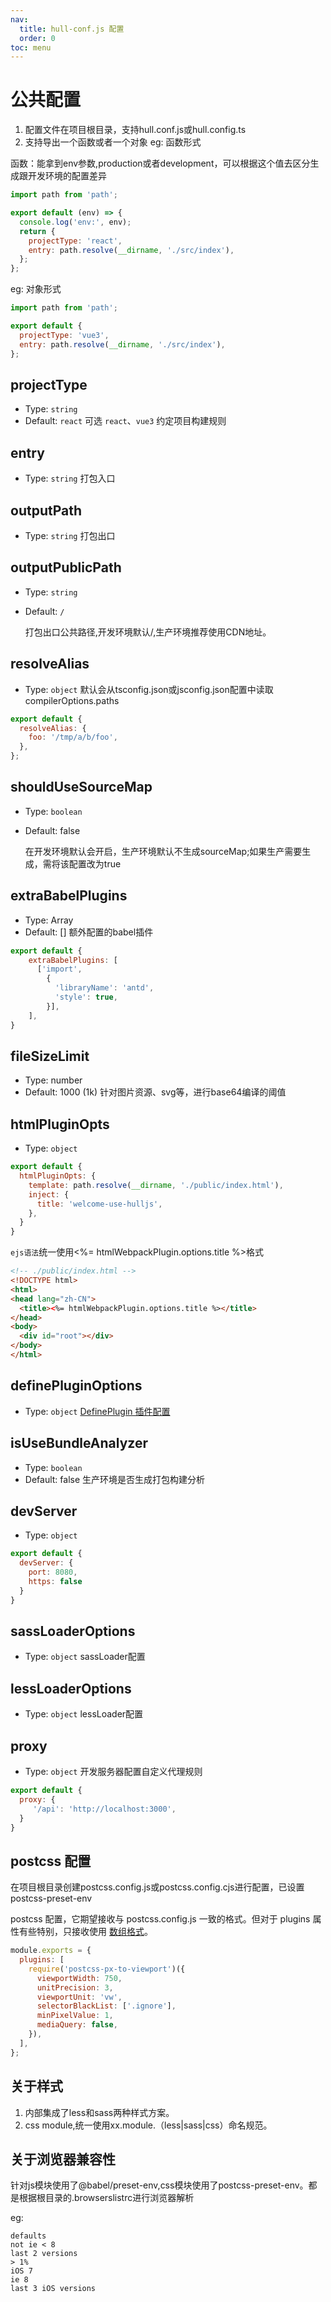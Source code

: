 ```yaml
---
nav:
  title: hull-conf.js 配置
  order: 0
toc: menu
---
```


#  公共配置
1. 配置文件在项目根目录，支持hull.conf.js或hull.config.ts
2. 支持导出一个函数或者一个对象
eg: 函数形式

函数：能拿到env参数,production或者development，可以根据这个值去区分生成跟开发环境的配置差异
```js
import path from 'path';

export default (env) => {
  console.log('env:', env);
  return {
    projectType: 'react',
    entry: path.resolve(__dirname, './src/index'),
  };
};
```
eg: 对象形式
```js
import path from 'path';

export default {
  projectType: 'vue3',
  entry: path.resolve(__dirname, './src/index'),
};
```

## projectType

- Type: `string`
- Default: `react`
可选 `react`、`vue3`
约定项目构建规则

## entry
- Type: `string`
打包入口
## outputPath
- Type: `string`
打包出口

## outputPublicPath
- Type: `string`

- Default: `/`

  打包出口公共路径,开发环境默认/,生产环境推荐使用CDN地址。

## resolveAlias
- Type: `object`
默认会从tsconfig.json或jsconfig.json配置中读取compilerOptions.paths
```js
export default {
  resolveAlias: {
    foo: '/tmp/a/b/foo',
  },
};
```
## shouldUseSourceMap
- Type: `boolean`

- Default: false

  在开发环境默认会开启，生产环境默认不生成sourceMap;如果生产需要生成，需将该配置改为true

## extraBabelPlugins
- Type: Array
- Default: []
额外配置的babel插件
```js
export default {
    extraBabelPlugins: [
      ['import',
        {
          'libraryName': 'antd',
          'style': true,
        }],
    ],
}
```

## fileSizeLimit
- Type: number
- Default: 1000 (1k)
针对图片资源、svg等，进行base64编译的阈值

## htmlPluginOpts
- Type: `object`

```js
export default {
  htmlPluginOpts: {
    template: path.resolve(__dirname, './public/index.html'),
    inject: {
      title: 'welcome-use-hulljs',
    },
  }
}
```
`ejs语法`统一使用<%= htmlWebpackPlugin.options.title %>格式
```html
<!-- ./public/index.html -->
<!DOCTYPE html>
<html>
<head lang="zh-CN">
  <title><%= htmlWebpackPlugin.options.title %></title>
</head>
<body>
  <div id="root"></div>
</body>
</html>
```
## definePluginOptions
- Type: `object`
[DefinePlugin 插件配置](https://webpack.js.org/plugins/define-plugin/#root)

## isUseBundleAnalyzer
- Type: `boolean`
- Default: false
生产环境是否生成打包构建分析

## devServer
- Type: `object`

```js
export default {
  devServer: {
    port: 8080,
    https: false
  }
}
```

## sassLoaderOptions
- Type: `object`
sassLoader配置

## lessLoaderOptions
- Type: `object`
lessLoader配置

## proxy

* Type: `object`
  开发服务器配置自定义代理规则

```javascript
export default {
  proxy: {
     '/api': 'http://localhost:3000',
  }
}
```

## postcss 配置
在项目根目录创建postcss.config.js或postcss.config.cjs进行配置，已设置postcss-preset-env

postcss 配置，它期望接收与 postcss.config.js 一致的格式。但对于 plugins 属性有些特别，只接收使用 [数组格式](https://github.com/postcss/postcss-load-config/blob/main/README.md#array)。


```js
module.exports = {
  plugins: [
    require('postcss-px-to-viewport')({
      viewportWidth: 750,
      unitPrecision: 3,
      viewportUnit: 'vw',
      selectorBlackList: ['.ignore'],
      minPixelValue: 1,
      mediaQuery: false,
    }),
  ],
};
```

## 关于样式

1. 内部集成了less和sass两种样式方案。
2. css module,统一使用xx.module.（less|sass|css）命名规范。

## 关于浏览器兼容性

针对js模块使用了@babel/preset-env,css模块使用了postcss-preset-env。都是根据根目录的.browserslistrc进行浏览器解析

eg:

```browserlistrc
defaults
not ie < 8
last 2 versions
> 1%
iOS 7
ie 8
last 3 iOS versions
```

